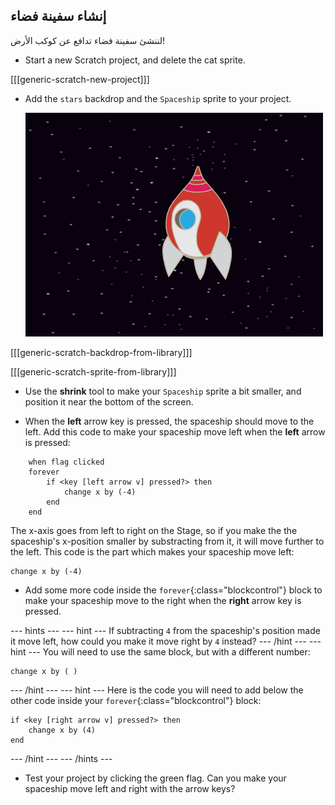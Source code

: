 ## إنشاء سفينة فضاء

لننشئ سفينة فضاء تدافع عن كوكب الأرض!

+ Start a new Scratch project, and delete the cat sprite.

[[[generic-scratch-new-project]]]

+ Add the `stars` backdrop and the `Spaceship` sprite to your project.
    
    ![screenshot](images/invaders-sprites.png)

[[[generic-scratch-backdrop-from-library]]]

[[[generic-scratch-sprite-from-library]]]

+ Use the **shrink** tool to make your `Spaceship` sprite a bit smaller, and position it near the bottom of the screen.

+ When the **left** arrow key is pressed, the spaceship should move to the left. Add this code to make your spaceship move left when the **left** arrow is pressed:

```blocks
    when flag clicked
    forever
        if <key [left arrow v] pressed?> then
            change x by (-4)
        end
    end
```

The x-axis goes from left to right on the Stage, so if you make the the spaceship's x-position smaller by substracting from it, it will move further to the left. This code is the part which makes your spaceship move left:

```blocks
change x by (-4)
```

+ Add some more code inside the `forever`{:class="blockcontrol"} block to make your spaceship move to the right when the **right** arrow key is pressed.

\--- hints \--- \--- hint \--- If subtracting `4` from the spaceship's position made it move left, how could you make it move right by `4` instead? \--- /hint \--- \--- hint \--- You will need to use the same block, but with a different number:

```blocks
change x by ( )
```

\--- /hint \--- \--- hint \--- Here is the code you will need to add below the other code inside your `forever`{:class="blockcontrol"} block:

```blocks
if <key [right arrow v] pressed?> then
    change x by (4)
end
```

\--- /hint \--- \--- /hints \---

+ Test your project by clicking the green flag. Can you make your spaceship move left and right with the arrow keys?